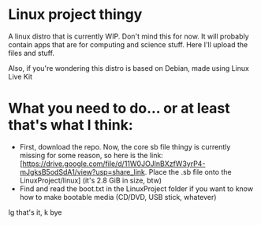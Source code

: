 # Linux project thingy

A linux distro that is currently WIP. Don't mind this for now. It will probably contain apps that are for computing and science stuff. Here I'll upload the files and stuff. 

Also, if you're wondering this distro is based on Debian, made using Linux Live Kit

# What you need to do... or at least that's what I think:

- First, download the repo. Now, the core sb file thingy is currently missing for some reason, so here is the link: [https://drive.google.com/file/d/11W0JOJlnBXzfW3yrP4-mJgksB5odSdA1/view?usp=share_link. Place the .sb file onto the LinuxProject/linux] (it's 2.8 GiB in size, btw)
- Find and read the boot.txt in the LinuxProject folder if you want to know how to make bootable media (CD/DVD, USB stick, whatever)

Ig that's it, k bye
